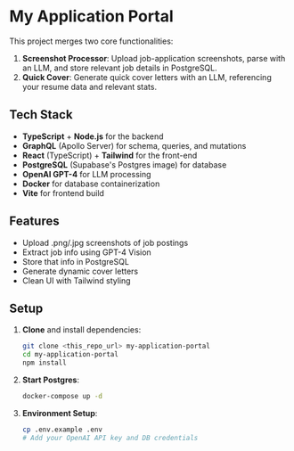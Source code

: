 # My Application Portal

This project merges two core functionalities:
1. **Screenshot Processor**: Upload job-application screenshots, parse with an LLM, and store relevant job details in PostgreSQL.
2. **Quick Cover**: Generate quick cover letters with an LLM, referencing your resume data and relevant stats.

## Tech Stack

- **TypeScript** + **Node.js** for the backend
- **GraphQL** (Apollo Server) for schema, queries, and mutations
- **React** (TypeScript) + **Tailwind** for the front-end
- **PostgreSQL** (Supabase's Postgres image) for database
- **OpenAI GPT-4** for LLM processing
- **Docker** for database containerization
- **Vite** for frontend build

## Features

- Upload .png/.jpg screenshots of job postings
- Extract job info using GPT-4 Vision
- Store that info in PostgreSQL
- Generate dynamic cover letters
- Clean UI with Tailwind styling

## Setup

1. **Clone** and install dependencies:
   ```bash
   git clone <this_repo_url> my-application-portal
   cd my-application-portal
   npm install
   ```

2. **Start Postgres**:
   ```bash
   docker-compose up -d
   ```

3. **Environment Setup**:
   ```bash
   cp .env.example .env
   # Add your OpenAI API key and DB credentials
   ```
